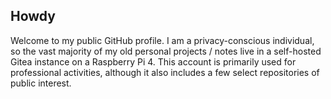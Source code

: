 ## Howdy

Welcome to my public GitHub profile.  I am a privacy-conscious individual, so the vast majority of my old personal projects / notes live in a self-hosted Gitea instance on a Raspberry Pi 4.  This account is primarily used for professional activities, although it also includes a few select repositories of public interest.
